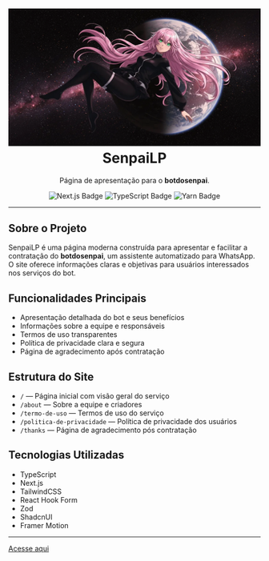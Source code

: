 <h1 align="center">
  <img src="./public/images/about/senpaiInSpace.webp" alt="SenpaiLP" />
  <br />
  SenpaiLP
</h1>

<p align="center">
  Página de apresentação para o <strong>botdosenpai</strong>.
</p>

<p align="center">
  <img src="https://img.shields.io/badge/Next.js-black?logo=next.js&logoColor=white" alt="Next.js Badge" />
  <img src="https://img.shields.io/badge/TypeScript-blue?logo=typescript&logoColor=white" alt="TypeScript Badge" />
  <img src="https://img.shields.io/badge/Yarn-v1.22-blue?logo=yarn&logoColor=white" alt="Yarn Badge" />
</p>

---

## Sobre o Projeto

SenpaiLP é uma página moderna construída para apresentar e facilitar a contratação do **botdosenpai**, um assistente automatizado para WhatsApp. O site oferece informações claras e objetivas para usuários interessados nos serviços do bot.

## Funcionalidades Principais

- Apresentação detalhada do bot e seus benefícios  
- Informações sobre a equipe e responsáveis  
- Termos de uso transparentes  
- Política de privacidade clara e segura  
- Página de agradecimento após contratação

## Estrutura do Site

- `/` — Página inicial com visão geral do serviço  
- `/about` — Sobre a equipe e criadores  
- `/termo-de-uso` — Termos de uso do serviço  
- `/politica-de-privacidade` — Política de privacidade dos usuários  
- `/thanks` — Página de agradecimento pós contratação

## Tecnologias Utilizadas

- TypeScript  
- Next.js  
- TailwindCSS  
- React Hook Form  
- Zod  
- ShadcnUI  
- Framer Motion

---

[Acesse aqui](https://botdosenpai.com.br/)
